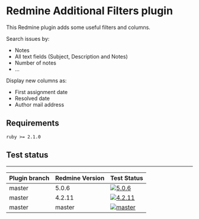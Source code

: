 Redmine Additional Filters plugin
======================

This Redmine plugin adds some useful filters and columns.

Search issues by:
- Notes
- All text fields (Subject, Description and Notes)
- Number of notes
- ...

Display new columns as:
- First assignment date
- Resolved date  
- Author mail address


## Requirements

    ruby >= 2.1.0

## Test status
----------

|Plugin branch| Redmine Version   | Test Status      |
|-------------|-------------------|------------------|
|master       | 5.0.6             | [![5.0.6][1]][5] |
|master       | 4.2.11            | [![4.2.11][2]][5]|
|master       | master            | [![master][4]][5]|

[1]: https://github.com/nanego/redmine_additional_filters/actions/workflows/5_0_6.yml/badge.svg
[2]: https://github.com/nanego/redmine_additional_filters/actions/workflows/4_2_11.yml/badge.svg
[4]: https://github.com/nanego/redmine_additional_filters/actions/workflows/master.yml/badge.svg
[5]: https://github.com/nanego/redmine_additional_filters/actions
